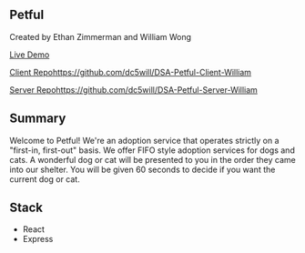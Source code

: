 ## Petful

Created by Ethan Zimmerman and William Wong

[Live Demo](https://petful-client.dc5will.now.sh/)

[Client Repo](#)https://github.com/dc5will/DSA-Petful-Client-William

[Server Repo](#)https://github.com/dc5will/DSA-Petful-Server-William

## Summary

Welcome to Petful! We're an adoption service that operates strictly on a
"first-in, first-out" basis. We offer FIFO style adoption services for dogs and
cats. A wonderful dog or cat will be presented to you in the order they came
into our shelter. You will be given 60 seconds to decide if you want the current
dog or cat.

## Stack

- React
- Express
